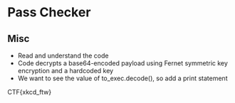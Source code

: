 # Pass Checker
## Misc

- Read and understand the code
- Code decrypts a base64-encoded payload using Fernet symmetric key encryption and a hardcoded key
- We want to see the value of to_exec.decode(), so add a print statement

CTF{xkcd_ftw}
